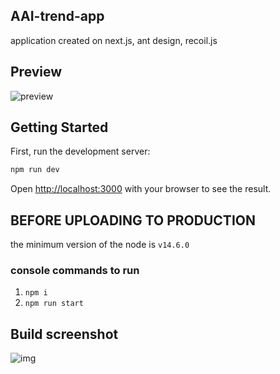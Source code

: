 ## AAI-trend-app
application created on next.js, ant design, recoil.js
## Preview
![preview](https://user-images.githubusercontent.com/66295121/200817614-c243e439-9d22-4281-8bff-1a7545006eb0.png)

## Getting Started

First, run the development server:

```bash
npm run dev
```

Open [http://localhost:3000](http://localhost:3000) with your browser to see the result.

## BEFORE UPLOADING TO PRODUCTION

the minimum version of the node is `v14.6.0`

### console commands to run

1. `npm i`
1. `npm run start`

## Build screenshot

![img](https://user-images.githubusercontent.com/66295121/200815938-02897749-f18e-49d4-8466-e6617c6e8d29.png)

